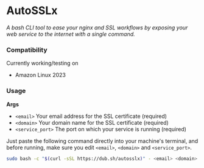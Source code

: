 # AutoSSLx

_A bash CLI tool to ease your nginx and SSL workflows by exposing your web service to the internet with a single command._

### Compatibility

Currently working/testing on

- Amazon Linux 2023

### Usage

**Args**

- `<email>` Your email address for the SSL certificate (required)
- `<domain>` Your domain name for the SSL certificate (required)
- `<service_port>` The port on which your service is running (required)

Just paste the following command directly into your machine's terminal,
and before running, make sure you edit `<email>`, `<domain>` and `<service_port>`.

```bash
sudo bash -c "$(curl -sSL https://dub.sh/autosslx)" - <email> <domain> <service_port>
```
